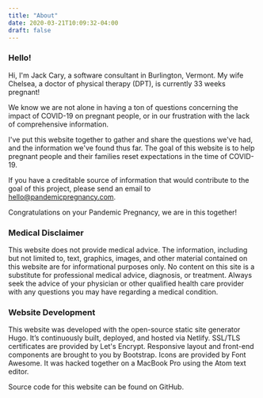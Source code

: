 ```yaml
---
title: "About"
date: 2020-03-21T10:09:32-04:00
draft: false
---
```


### Hello!
Hi, I'm Jack Cary, a software consultant in Burlington, Vermont.  My wife Chelsea, a doctor of physical therapy (DPT), is currently 33 weeks pregnant!

We know we are not alone in having a ton of questions concerning the impact of COVID-19 on pregnant people, or in our frustration with the lack of comprehensive information.

I've put this website together to gather and share the questions we've had, and the information we've found thus far.  The goal of this website is to help pregnant people and their families reset expectations in the time of COVID-19.

If you have a creditable source of information that would contribute to the goal of this project, please send an email to <a class="" href="mailto:hello@pandemicpregnancy.com">hello@pandemicpregnancy.com</a>.

Congratulations on your Pandemic Pregnancy, we are in this together!


### Medical Disclaimer
This website does not provide medical advice. The information, including but not limited to, text, graphics, images, and other material contained on this website are for informational purposes only. No content on this site is a substitute for professional medical advice, diagnosis, or treatment. Always seek the advice of your physician or other qualified health care provider with any questions you may have regarding a medical condition.


### Website Development
This website was developed with the open-source static site generator Hugo. It’s continuously built, deployed, and hosted via Netlify. SSL/TLS certificates are provided by Let's Encrypt. Responsive layout and front-end components are brought to you by Bootstrap. Icons are provided by Font Awesome. It was hacked together on a MacBook Pro using the Atom text editor.

Source code for this website can be found on GitHub.


